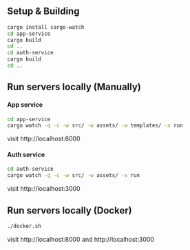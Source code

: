 ## Setup & Building

```bash
cargo install cargo-watch
cd app-service
cargo build
cd ..
cd auth-service
cargo build
cd ..
```

## Run servers locally (Manually)

#### App service

```bash
cd app-service
cargo watch -q -c -w src/ -w assets/ -w templates/ -x run
```

visit http://localhost:8000

#### Auth service

```bash
cd auth-service
cargo watch -q -c -w src/ -w assets/ -x run
```

visit http://localhost:3000

## Run servers locally (Docker)

```bash
./docker.sh
```

visit http://localhost:8000 and http://localhost:3000
